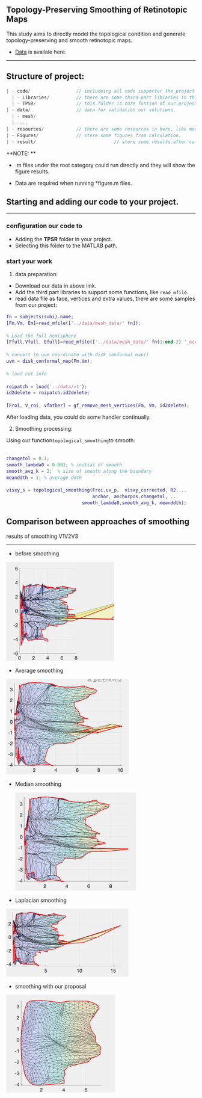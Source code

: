 ## **Topology-Preserving Smoothing of Retinotopic Maps**

This study aims to directly model the topological condition and generate topology-preserving and smooth retinotopic maps.

* [Data](https://osf.io/dbgkf/) is availale here.

---

## Structure of project:

```c
| - code/                 // includeing all code supporter the project running.
  | - Libraries/          // there are some third-part libiaries in this folder. 
  | - TPSR/               // this folder is core funtion of our project. 
| - data/                 // data for validation our solutions.
  | - mesh/
  |- ...
| - resources/            // there are some resources in here, like mesh atlas and so on.
| - Figures/              // store some figures from calculation.
| - result/								// store some results after calculation with our approach.
```

**NOTE: **

* .m files under the root category could run directly and they will show the figure results.

* Data are required when running *figure.m files.



##  Starting and adding our code to your project.

---

### configuration our code to

* Adding the **TPSR** folder in your project.
* Selecting this folder to the MATLAB path.

### start your work

1. data preparation:

* Download our data in above link.
* Add the third part libraries to support some functions, like `read_mfile`.
* read data file as face, vertices and extra values, there are some samples from our project: 

```matlab
fn = subjects(subi).name;
[Fm,Vm, Em]=read_mfile(['../data/mesh_data/' fn]);

% Load the full hemisphere
[Ffull,Vfull, Efull]=read_mfile(['../data/mesh_data/' fn(1:end-2) '_ecc.m']);

% convert to uvm coordinate with disk_conformal_map()
uvm = disk_conformal_map(Fm,Vm);

% load cut info

roipatch = load('../data/v1');
id2delete = roipatch.id2delete;

[Froi, V_roi, vfather] = gf_remove_mesh_vertices(Fm, Vm, id2delete);

```

After loading data, you could do some handler continually.

2. Smoothing processing:

Using our function`topological_smoothing`to smooth:

```matlab

changetol = 0.1; 
smooth_lambda0 = 0.001; % initial of smooth
smooth_avg_k = 2;  % size of smooth along the boundary
meanddth = 1; % average ddth 

visxy_s = topological_smoothing(Froi,uv_p,  visxy_corrected, R2,...
                                anchor, anchorpos,changetol, ...
                            smooth_lambda0,smooth_avg_k, meanddth);

```



## Comparison between approaches of smoothing

results of smoothing V1V2V3

---

* before smoothing

<img src="Figures/smoth_before.jpg" alt="smoth_before" style="zoom:33%;" />

* Average smoothing

<img src="Figures/mean_smoothing.jpg" alt="mean_smoothing" style="zoom:33%;" />

* Median smoothing

  <img src="Figures/median_smoothing.jpg" alt="median_smoothing" style="zoom:33%;" />

* Laplacian smoothing 

<img src="Figures/la_smoothing.jpg" alt="la_smoothing" style="zoom:33%;" />

* smoothing with our proposal

<img src="Figures/p_smoothing.jpg" alt="p_smoothing" style="zoom:33%;" />





